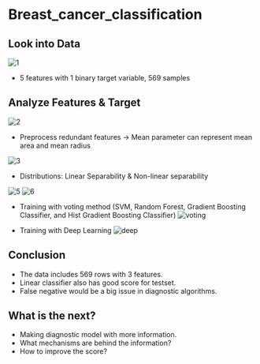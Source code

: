 # Breast_cancer_classification
## Look into Data

![1](https://user-images.githubusercontent.com/54334941/143998570-18d5f7ff-608f-4f0f-bc44-a21a280f7a8e.png)

- 5 features with 1 binary target variable, 569 samples

## Analyze Features & Target

![2](https://user-images.githubusercontent.com/54334941/143999364-6cae4651-c5b4-4ac3-9453-e7ef08ba7850.png)

- Preprocess redundant features -> Mean parameter can represent mean area and mean radius

![3](https://user-images.githubusercontent.com/54334941/143999657-ab21bbbf-ed47-43d8-9acd-905b5746b0e5.png)

- Distributions: Linear Separability & Non-linear separability 

![5](https://user-images.githubusercontent.com/54334941/144540396-bcd8eb35-dd19-4820-a177-33f666befe3a.png) 
![6](https://user-images.githubusercontent.com/54334941/144540404-d813105a-59c4-4e41-b41c-2550cc6b02c8.png)

- Training with voting method (SVM, Random Forest, Gradient Boosting Classifier, and Hist Gradient Boosting Classifier)
![voting](https://user-images.githubusercontent.com/54334941/144540421-c405a48d-d6ba-4f3c-b0bf-8fc0c552afa7.png)

- Training with Deep Learning
![deep](https://user-images.githubusercontent.com/54334941/144540432-bdb34b22-8fa4-4518-8372-455138d1e312.png)

## Conclusion
- The data includes 569 rows with 3 features.
- Linear classifier also has good score for testset.
- False negative would be a big issue in diagnostic algorithms.

## What is the next?
- Making diagnostic model with more information.
- What mechanisms are behind the information?
- How to improve the score? 
